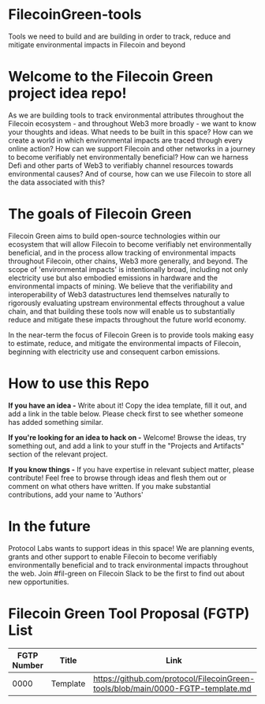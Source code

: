 # FilecoinGreen-tools
Tools we need to build and are building in order to track, reduce and mitigate environmental impacts in Filecoin and beyond

# Welcome to the Filecoin Green project idea repo!
As we are building tools to track environmental attributes throughout the Filecoin ecosystem - and throughout Web3 more broadly - we want to know your thoughts and ideas. What needs to be built in this space? How can we create a world in which environmental impacts are traced through every online action? How can we support Filecoin and other networks in a journey to become verifiably net environmentally beneficial? How can we harness Defi and other parts of Web3 to verifiably channel resources towards environmental causes? And of course, how can we use Filecoin to store all the data associated with this?

# The goals of Filecoin Green
Filecoin Green aims to build open-source technologies within our ecosystem that will allow Filecoin to become verifiably net environmentally beneficial, and in the process allow tracking of environmental impacts throughout Filecoin, other chains, Web3 more generally, and beyond. The scope of 'environmental impacts' is intentionally broad, including not only electricity use but also embodied emissions in hardware and the environmental impacts of mining. We believe that the verifiability and interoperability of Web3 datastructures lend themselves naturally to rigorously evaluating upstream environmental effects throughout a value chain, and that building these tools now will enable us to substantially reduce and mitigate these impacts throughout the future world economy.

In the near-term the focus of Filecoin Green is to provide tools making easy to estimate, reduce, and mitigate the environmental impacts of Filecoin, beginning with electricity use and consequent carbon emissions.

# How to use this Repo
**If you have an idea -** Write about it! Copy the idea template, fill it out, and add a link in the table below. Please check first to see whether someone has added something similar.

**If you're looking for an idea to hack on -** Welcome! Browse the ideas, try something out, and add a link to your stuff in the "Projects and Artifacts" section of the relevant project.

**If you know things -** If you have expertise in relevant subject matter, please contribute! Feel free to browse through ideas and flesh them out or comment on what others have written. If you make substantial contributions, add your name to 'Authors'

# In the future
Protocol Labs wants to support ideas in this space! We are planning events, grants and other support to enable Filecoin to become verifiably environmentally beneficial and to track environmental impacts throughout the web. Join #fil-green on Filecoin Slack to be the first to find out about new opportunities.

# Filecoin Green Tool Proposal (FGTP) List
|FGTP Number|Title|Link|
|---|---|---|
| 0000 | Template | https://github.com/protocol/FilecoinGreen-tools/blob/main/0000-FGTP-template.md |




